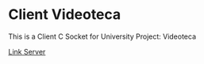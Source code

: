 # Client Videoteca

This is a Client C Socket for University Project: Videoteca

[Link Server](https://github.com/Lafry/videoteca-server)
